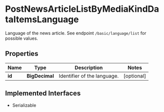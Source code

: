 

# PostNewsArticleListByMediaKindDataItemsLanguage

Language of the news article. See endpoint `/basic/language/list` for possible values.

## Properties

Name | Type | Description | Notes
------------ | ------------- | ------------- | -------------
**id** | **BigDecimal** | Identifier of the language. |  [optional]


## Implemented Interfaces

* Serializable


